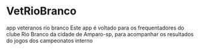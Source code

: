 # VetRioBranco
app veteranos rio branco
Este app é voltado para os frequentadores do clube Rio Branco da cidade de Amparo-sp, para acompanhar os resultados do jogos dos campeonatos interno
